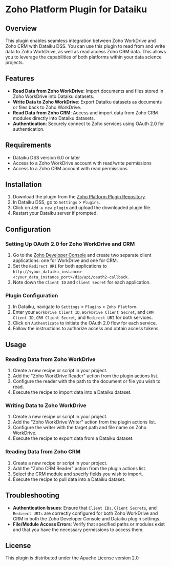 # Zoho Platform Plugin for Dataiku

## Overview

This plugin enables seamless integration between Zoho WorkDrive and Zoho CRM with Dataiku DSS. You can use this plugin to read from and write data to Zoho WorkDrive, as well as read 
access Zoho CRM data. This allows you to leverage the capabilities of both platforms within your data science projects.

## Features

- **Read Data from Zoho WorkDrive**: Import documents and files stored in Zoho WorkDrive into Dataiku datasets.
- **Write Data to Zoho WorkDrive**: Export Dataiku datasets as documents or files back to Zoho WorkDrive.
- **Read Data from Zoho CRM**: Access and import data from Zoho CRM modules directly into Dataiku datasets.
- **Authentication**: Securely connect to Zoho services using OAuth 2.0 for authentication.

## Requirements

- Dataiku DSS version 6.0 or later
- Access to a Zoho WorkDrive account with read/write permissions
- Access to a Zoho CRM account with read permissions

## Installation

1. Download the plugin from the [Zoho Platform Plugin Repository](#).
2. In Dataiku DSS, go to `Settings` > `Plugins`.
3. Click on `Add a new plugin` and upload the downloaded plugin file.
4. Restart your Dataiku server if prompted.

## Configuration

### Setting Up OAuth 2.0 for Zoho WorkDrive and CRM

1. Go to the [Zoho Developer Console](https://www.zoho.com/developer/apps) and create two separate client applications: one for WorkDrive and one for CRM.
2. Set the `Redirect URI` for both applications to `http://<your_dataiku_instance><:your_data_instance_port>/dip/api/oauth2-callback`.
3. Note down the `Client ID` and `Client Secret` for each application.

### Plugin Configuration

1. In Dataiku, navigate to `Settings` > `Plugins` > `Zoho Platform`.
2. Enter your `WorkDrive Client ID`, `WorkDrive Client Secret`, and `CRM Client ID`, `CRM Client Secret`, and `Redirect URI` for both services.
3. Click on `Authenticate` to initiate the OAuth 2.0 flow for each service.
4. Follow the instructions to authorize access and obtain access tokens.

## Usage

### Reading Data from Zoho WorkDrive

1. Create a new recipe or script in your project.
2. Add the "Zoho WorkDrive Reader" action from the plugin actions list.
3. Configure the reader with the path to the document or file you wish to read.
4. Execute the recipe to import data into a Dataiku dataset.

### Writing Data to Zoho WorkDrive

1. Create a new recipe or script in your project.
2. Add the "Zoho WorkDrive Writer" action from the plugin actions list.
3. Configure the writer with the target path and file name on Zoho WorkDrive.
4. Execute the recipe to export data from a Dataiku dataset.

### Reading Data from Zoho CRM

1. Create a new recipe or script in your project.
2. Add the "Zoho CRM Reader" action from the plugin actions list.
3. Select the CRM module and specify fields you wish to import.
4. Execute the recipe to pull data into a Dataiku dataset.

## Troubleshooting

- **Authentication Issues**: Ensure that `Client IDs`, `Client Secrets`, and `Redirect URIs` are correctly configured for both Zoho WorkDrive and CRM in both the Zoho Developer Console 
and Dataiku plugin settings.
- **File/Module Access Errors**: Verify that specified paths or modules exist and that you have the necessary permissions to access them.

## License

This plugin is distributed under the Apache License version 2.0
